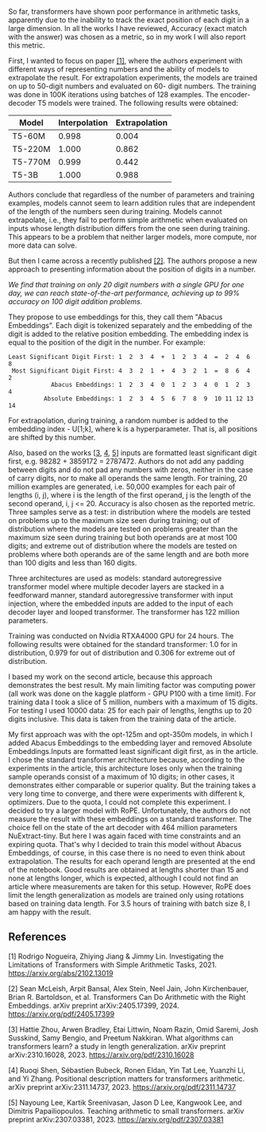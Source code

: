 So far, transformers have shown poor performance in arithmetic tasks, apparently due to the inability to track the exact position of each digit in a large dimension. In all the works I have reviewed, Accuracy (exact match with the answer) was chosen as a metric, so in my work I will also report this metric.


First, I wanted to focus on paper [[1]](#1), where the authors experiment with different ways of representing numbers and the ability of models to extrapolate the result. For extrapolation experiments, the models are trained on up to 50-digit numbers and evaluated on 60- digit numbers. The training was done in 100K iterations using batches of 128 examples. The encoder-decoder T5 models were trained. The following results were obtained:

| Model | Interpolation | Extrapolation |
| ------------- | ------------- | ------------- |
| T5-60M | 0.998 | 0.004 |
| T5-220M | 1.000 | 0.862 |
| T5-770M | 0.999 | 0.442 |
| T5-3B | 1.000 | 0.988 |

Authors conclude that regardless of the number of parameters and training examples, models cannot seem to learn addition rules that are independent of the length of the numbers seen during training. Models cannot extrapolate, i.e., they fail to perform simple arithmetic when evaluated on inputs whose length distribution differs from the one seen during training. This appears to be a problem that neither larger models, more compute, nor more data can solve.




But then I came across a recently published [[2]](#2). The authors propose a new approach to presenting information about the position of digits in a number.

*We find that training on only 20 digit numbers with a single GPU for one day, we can reach state-of-the-art performance, achieving up to 99% accuracy on 100 digit addition problems.*

They propose to use embeddings for this, they call them "Abacus Embeddings". Each digit is tokenized separately and the embedding of the digit is added to the relative position embedding. The embedding index is equal to the position of the digit in the number. For example:
```
Least Significant Digit First: 1  2  3  4  +  1  2  3  4  =  2  4  6  8
 Most Significant Digit First: 4  3  2  1  +  4  3  2  1  =  8  6  4  2
            Abacus Embeddings: 1  2  3  4  0  1  2  3  4  0  1  2  3  4
          Absolute Embeddings: 1  2  3  4  5  6  7  8  9  10 11 12 13 14
```
For extrapolation, during training, a random number is added to the embedding index - U[1;k], where k is a hyperparameter. That is, all positions are shifted by this number.

Also, based on the works [[3](#3), [4](#4), [5](#5)] inputs are formatted least significant digit first, e.g. 98282 + 3859172 = 2787472. Authors do not add any padding between digits and do not pad any numbers with zeros, neither in the case of carry digits, nor to make all operands the same length. For training, 20 million examples are generated, i.e. 50,000 examples for each pair of lengths (i, j), where i is the length of the first operand, j is the length of the second operand, i, j <= 20. Accuracy is also chosen as the reported metric. Three samples serve as a test: in distribution where the models are tested on problems up to the maximum size seen during training; out of distribution where the models are tested on problems greater than the maximum size seen during training but both operands are at most 100 digits; and extreme out of distribution where the models are tested on problems where both operands are of the same length and are both more than 100 digits and less than 160 digits.

Three architectures are used as models: standard autoregressive transformer model where multiple decoder layers are stacked in a feedforward manner, standard autoregressive transformer with input injection, where the embedded inputs are added to the input of each decoder layer and looped transformer. The transformer has 122 million parameters. 

Training was conducted on Nvidia RTXA4000 GPU for 24 hours. The following results were obtained for the standard transformer: 1.0 for in distribution, 0.979 for out of distribution and 0.306 for extreme out of distribution.



I based my work on the second article, because this approach demonstrates the best result. My main limiting factor was computing power (all work was done on the kaggle platform - GPU P100 with a time limit). For training data I took a slice of 5 million, numbers with a maximum of 15 digits. For testing I used 10000 data: 25 for each pair of lengths, lengths up to 20 digits inclusive. This data is taken from the training data of the article. 

My first approach was with the opt-125m and opt-350m models, in which I added Abacus Embeddings to the embedding layer and removed Absolute Embeddings.Inputs are formatted least significant digit first, as in the article. I chose the standard transformer architecture because, according to the experiments in the article, this architecture loses only when the training sample operands consist of a maximum of 10 digits; in other cases, it demonstrates either comparable or superior quality. But the training takes a very long time to converge, and there were experiments with different k, optimizers. Due to the quota, I could not complete this experiment. I decided to try a larger model with RoPE. Unfortunately, the authors do not measure the result with these embeddings on a standard transformer. The choice fell on the state of the art decoder with 464 million parameters NuExtract-tiny. But here I was again faced with time constraints and an expiring quota. That's why I decided to train this model without Abacus Embeddings, of course, in this case there is no need to even think about extrapolation. The results for each operand length are presented at the end of the notebook. Good results are obtained at lengths shorter than 15 and none at lengths longer, which is expected, although I could not find an article where measurements are taken for this setup. However, RoPE does limit the length generalization as models are trained only using rotations based on training data length. For 3.5 hours of training with batch size 8, I am happy with the result.


## References

<a id="1">[1]</a> 
Rodrigo Nogueira, Zhiying Jiang & Jimmy Lin. Investigating the Limitations of Transformers with Simple Arithmetic Tasks, 2021. https://arxiv.org/abs/2102.13019

<a id="2">[2]</a> 
Sean McLeish, Arpit Bansal, Alex Stein, Neel Jain, John Kirchenbauer, Brian R. Bartoldson, et al. Transformers Can Do Arithmetic with the
Right Embeddings. arXiv preprint arXiv:2405.17399, 2024. https://arxiv.org/pdf/2405.17399

<a id="3">[3]</a> 
Hattie Zhou, Arwen Bradley, Etai Littwin, Noam Razin, Omid Saremi, Josh Susskind, Samy Bengio,
and Preetum Nakkiran. What algorithms can transformers learn? a study in length generalization.
arXiv preprint arXiv:2310.16028, 2023. https://arxiv.org/pdf/2310.16028

<a id="4">[4]</a> 
Ruoqi Shen, Sébastien Bubeck, Ronen Eldan, Yin Tat Lee, Yuanzhi Li, and Yi Zhang. Positional
description matters for transformers arithmetic. arXiv preprint arXiv:2311.14737, 2023. https://arxiv.org/pdf/2311.14737

<a id="5">[5]</a> 
Nayoung Lee, Kartik Sreenivasan, Jason D Lee, Kangwook Lee, and Dimitris Papailiopoulos.
Teaching arithmetic to small transformers. arXiv preprint arXiv:2307.03381, 2023. https://arxiv.org/pdf/2307.03381




